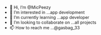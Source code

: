 - 👋 Hi, I’m @MicPeezy
- 👀 I’m interested in ...app development 
- 🌱 I’m currently learning ...app developer 
- 💞️ I’m looking to collaborate on ...all projects 
- 📫 How to reach me ...@gasbag_33

<!---
MicPeezy/MicPeezy is a ✨ special ✨ repository because its `README.md` (this file) appears on your GitHub profile.
You can click the Preview link to take a look at your changes.
--->
